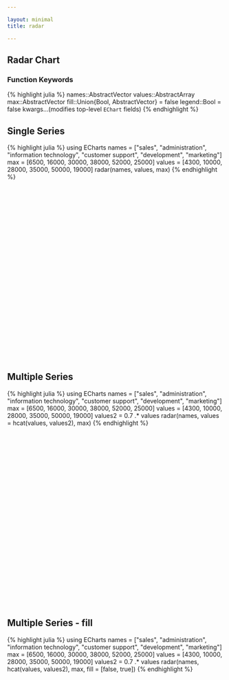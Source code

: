 ```yaml
---

layout: minimal
title: radar

---
```


## Radar Chart

### Function Keywords
{% highlight julia %}
names::AbstractVector
values::AbstractArray
max::AbstractVector
fill::Union{Bool, AbstractVector} = false
legend::Bool = false
kwargs...(modifies top-level `EChart` fields)
{% endhighlight %}

## Single Series
{% highlight julia %}
using ECharts
names = ["sales", "administration", "information technology", "customer support", "development", "marketing"]
max = [6500, 16000, 30000, 38000, 52000, 25000]
values = [4300, 10000, 28000, 35000, 50000, 19000]
radar(names, values, max)
{% endhighlight %}

<div id="radarp" style="height:400px;width:800px;"></div>
<script type="text/javascript">
    // Initialize after dom ready
    var myChart = echarts.init(document.getElementById("radarp"));

    // Load data into the ECharts instance
    myChart.setOption({"toolbox":{"feature":{},"itemSize":15,"orient":"vertical","height":"auto","zlevel":0,"z":2,"itemGap":10,"right":"auto","top":"center","width":"auto","show":false,"showTitle":true},"title":{"left":"left","borderColor":"transparent","bottom":"auto","padding":5,"zlevel":0,"borderWidth":1,"target":"blank","z":2,"itemGap":5,"backgroundColor":"transparent","shadowOffsetY":0,"shadowOffsetX":0,"right":"auto","top":"auto","subtarget":"blank","show":true},"series":[{"data":[{"value":[4300,10000,28000,35000,50000,19000]}],"smooth":false,"minSize":"0%","type":"radar","maxSize":"100%"}],"radar":{"startAngle":90,"zlevel":0,"radius":"75%","indicator":[{"name":"sales","max":6500},{"name":"administration","max":16000},{"name":"information technology","max":30000},{"name":"customer support","max":38000},{"name":"development","max":52000},{"name":"marketing","max":25000}],"center":["50%","50%"],"z":2,"silent":true,"nameGap":15}});
</script>

## Multiple Series
{% highlight julia %}
using ECharts
names = ["sales", "administration", "information technology", "customer support", "development", "marketing"]
max = [6500, 16000, 30000, 38000, 52000, 25000]
values = [4300, 10000, 28000, 35000, 50000, 19000]
values2 = 0.7 .* values
radar(names, values = hcat(values, values2), max)
{% endhighlight %}

<div id="radar2" style="height:400px;width:800px;"></div>
<script type="text/javascript">
    // Initialize after dom ready
    var myChart = echarts.init(document.getElementById("radar2"));

    // Load data into the ECharts instance
    myChart.setOption({"toolbox":{"feature":{},"itemSize":15,"orient":"vertical","height":"auto","zlevel":0,"z":2,"itemGap":10,"right":"auto","top":"center","width":"auto","show":false,"showTitle":true},"title":{"left":"left","borderColor":"transparent","bottom":"auto","padding":5,"zlevel":0,"borderWidth":1,"target":"blank","z":2,"itemGap":5,"backgroundColor":"transparent","shadowOffsetY":0,"shadowOffsetX":0,"right":"auto","top":"auto","subtarget":"blank","show":true},"series":[{"data":[{"value":[4300.0,10000.0,28000.0,35000.0,50000.0,19000.0]}],"smooth":false,"minSize":"0%","type":"radar","maxSize":"100%"},{"data":[{"value":[3010.0,7000.0,19600.0,24500.0,35000.0,13300.0]}],"smooth":false,"minSize":"0%","type":"radar","maxSize":"100%"}],"radar":{"startAngle":90,"zlevel":0,"radius":"75%","indicator":[{"name":"sales","max":6500},{"name":"administration","max":16000},{"name":"information technology","max":30000},{"name":"customer support","max":38000},{"name":"development","max":52000},{"name":"marketing","max":25000}],"center":["50%","50%"],"z":2,"silent":true,"nameGap":15}});
</script>

## Multiple Series - fill
{% highlight julia %}
using ECharts
names = ["sales", "administration", "information technology", "customer support", "development", "marketing"]
max = [6500, 16000, 30000, 38000, 52000, 25000]
values = [4300, 10000, 28000, 35000, 50000, 19000]
values2 = 0.7 .* values
radar(names, hcat(values, values2), max, fill = [false, true])
{% endhighlight %}

<div id="radar3" style="height:400px;width:800px;"></div>
<script type="text/javascript">
    // Initialize after dom ready
    var myChart = echarts.init(document.getElementById("radar3"));

    // Load data into the ECharts instance
    myChart.setOption({"toolbox":{"feature":{},"itemSize":15,"orient":"vertical","height":"auto","zlevel":0,"z":2,"itemGap":10,"right":"auto","top":"center","width":"auto","show":false,"showTitle":true},"title":{"left":"left","borderColor":"transparent","bottom":"auto","padding":5,"zlevel":0,"borderWidth":1,"target":"blank","z":2,"itemGap":5,"shadowOffsetY":0,"shadowOffsetX":0,"right":"auto","top":"auto","subtarget":"blank","show":true},"series":[{"data":[{"value":[4300.0,10000.0,28000.0,35000.0,50000.0,19000.0]}],"smooth":false,"minSize":"0%","type":"radar","maxSize":"100%"},{"areaStyle":{"normal":{"shadowOffsetY":0,"shadowOffsetX":0}},"data":[{"value":[3010.0,7000.0,19600.0,24500.0,35000.0,13300.0]}],"smooth":false,"minSize":"0%","type":"radar","maxSize":"100%"}],"radar":{"startAngle":90,"zlevel":0,"radius":"75%","indicator":[{"name":"sales","max":6500},{"name":"administration","max":16000},{"name":"information technology","max":30000},{"name":"customer support","max":38000},{"name":"development","max":52000},{"name":"marketing","max":25000}],"center":["50%","50%"],"z":2,"silent":true,"nameGap":15}});
</script>
